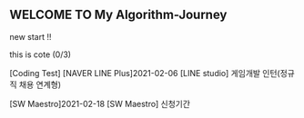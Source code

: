 ## WELCOME TO My Algorithm-Journey

new start !!

this is cote (0/3)

[Coding Test]
[NAVER LINE Plus]2021-02-06 [LINE studio] 게임개발 인턴(정규직 채용 연계형)

[SW Maestro]2021-02-18 [SW Maestro] 신청기간

